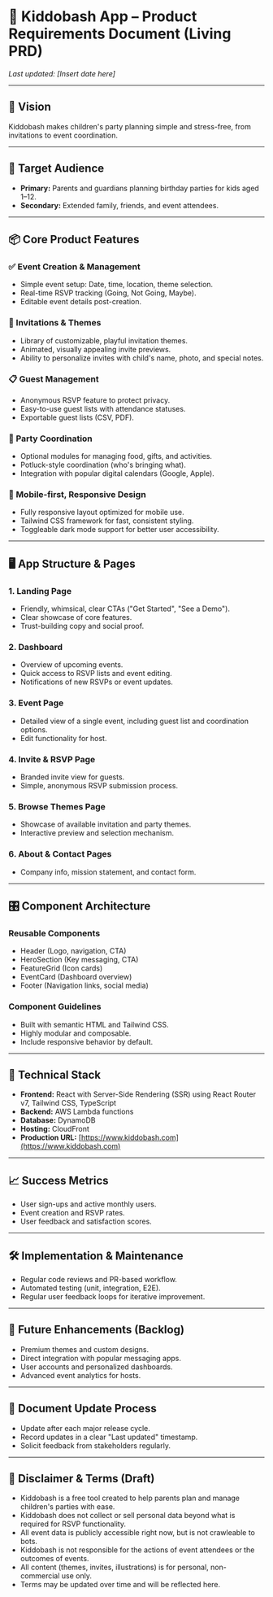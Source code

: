 # 📄 Kiddobash App – Product Requirements Document (Living PRD)

*Last updated: [Insert date here]*

---

## 🎯 Vision

Kiddobash makes children's party planning simple and stress-free, from invitations to event coordination.

---

## 📌 Target Audience

- **Primary:** Parents and guardians planning birthday parties for kids aged 1–12.
- **Secondary:** Extended family, friends, and event attendees.

---

## 📦 Core Product Features

### ✅ Event Creation & Management

- Simple event setup: Date, time, location, theme selection.
- Real-time RSVP tracking (Going, Not Going, Maybe).
- Editable event details post-creation.

### 🎨 Invitations & Themes

- Library of customizable, playful invitation themes.
- Animated, visually appealing invite previews.
- Ability to personalize invites with child's name, photo, and special notes.

### 📋 Guest Management

- Anonymous RSVP feature to protect privacy.
- Easy-to-use guest lists with attendance statuses.
- Exportable guest lists (CSV, PDF).

### 🎈 Party Coordination

- Optional modules for managing food, gifts, and activities.
- Potluck-style coordination (who's bringing what).
- Integration with popular digital calendars (Google, Apple).

### 📱 Mobile-first, Responsive Design

- Fully responsive layout optimized for mobile use.
- Tailwind CSS framework for fast, consistent styling.
- Toggleable dark mode support for better user accessibility.

---

## 🖥 App Structure & Pages

### 1. **Landing Page**

- Friendly, whimsical, clear CTAs ("Get Started", "See a Demo").
- Clear showcase of core features.
- Trust-building copy and social proof.

### 2. **Dashboard**

- Overview of upcoming events.
- Quick access to RSVP lists and event editing.
- Notifications of new RSVPs or event updates.

### 3. **Event Page**

- Detailed view of a single event, including guest list and coordination options.
- Edit functionality for host.

### 4. **Invite & RSVP Page**

- Branded invite view for guests.
- Simple, anonymous RSVP submission process.

### 5. **Browse Themes Page**

- Showcase of available invitation and party themes.
- Interactive preview and selection mechanism.

### 6. **About & Contact Pages**

- Company info, mission statement, and contact form.

---

## 🎛 Component Architecture

### Reusable Components

- Header (Logo, navigation, CTA)
- HeroSection (Key messaging, CTA)
- FeatureGrid (Icon cards)
- EventCard (Dashboard overview)
- Footer (Navigation links, social media)

### Component Guidelines

- Built with semantic HTML and Tailwind CSS.
- Highly modular and composable.
- Include responsive behavior by default.

---

## 🚀 Technical Stack
- **Frontend:** React with Server-Side Rendering (SSR) using React Router v7, Tailwind CSS, TypeScript
- **Backend:** AWS Lambda functions
- **Database:** DynamoDB
- **Hosting:** CloudFront
- **Production URL:** [https://www.kiddobash.com](https://www.kiddobash.com)

---

## 📈 Success Metrics

- User sign-ups and active monthly users.
- Event creation and RSVP rates.
- User feedback and satisfaction scores.

---

## 🛠 Implementation & Maintenance

- Regular code reviews and PR-based workflow.
- Automated testing (unit, integration, E2E).
- Regular user feedback loops for iterative improvement.

---

## 🔮 Future Enhancements (Backlog)

- Premium themes and custom designs.
- Direct integration with popular messaging apps.
- User accounts and personalized dashboards.
- Advanced event analytics for hosts.

---

## 📅 Document Update Process

- Update after each major release cycle.
- Record updates in a clear "Last updated" timestamp.
- Solicit feedback from stakeholders regularly.

---

## 📃 Disclaimer & Terms (Draft)

- Kiddobash is a free tool created to help parents plan and manage children's parties with ease.
- Kiddobash does not collect or sell personal data beyond what is required for RSVP functionality.
- All event data is publicly accessible right now, but is not crawleable to bots.
- Kiddobash is not responsible for the actions of event attendees or the outcomes of events.
- All content (themes, invites, illustrations) is for personal, non-commercial use only.
- Terms may be updated over time and will be reflected here.


